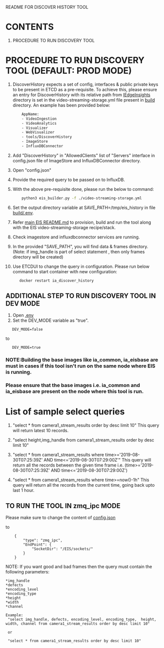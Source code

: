 README FOR DISCOVER HISTORY TOOL

# CONTENTS #

1. PROCEDURE TO RUN DISCOVERY TOOL

# PROCEDURE TO RUN DISCOVERY TOOL (DEFAULT: PROD MODE) #

 1. DiscoverHistory expects a set of config, interfaces & public private keys to be present in ETCD as a pre-requisite.
    To achieve this, please ensure an entry for DiscoverHistory with its relative path from [IEdgeInsights](../../) directory is set in the video-streaming-storage.yml file present in [build](../../build) directory. An example has been provided below:
    ```sh
        AppName:
        - VideoIngestion
        - VideoAnalytics
        - Visualizer
        - WebVisualizer
        - tools/DiscoverHistory
        - ImageStore
        - InfluxDBConnector
    ```
 2. Add "DiscoverHistory" in "AllowedClients" list of "Servers" interface in config.json file of ImageStore and InfluxDBConnector directory.

 3. Open "config.json"
 4. Provide the required query to be passed on to InfluxDB.
 5. With the above pre-requisite done, please run the below to command:
    ```sh
        python3 eis_builder.py -f ./video-streaming-storage.yml
    ```
 6. Set the output directory variable at SAVE_PATH=/tmp/eis_history in file [build/.env](../../build/.env).
 7. Refer [main EIS README.md](../../README.md) to provision, build and run the tool along with the EIS video-streaming-storage recipe/stack.
 8. Check imagestore and influxdbconnector services are running.
 9. In the provided "SAVE_PATH", you will find data & frames directory.
    (Note: if img_handle is part of select statement , then only frames
    directory will be created)
 10. Use ETCDUI to change the query in configuration. Please run below command to start container with new configuration:
     ```sh
        docker restart ia_discover_history
     ```
 ## ADDITIONAL STEP TO RUN DISCOVERY TOOL IN DEV MODE
 1. Open [.env](../../build/.env)
 2. Set the DEV_MODE variable as "true".
 ```
    DEV_MODE=false
 ```
to
 ```
    DEV_MODE=true
 ```

### NOTE:Building the base images like ia_common, ia_eisbase are must in cases if this tool isn't run on the same node where EIS is running.
### Please ensure that the base images i.e. ia_common and ia_eisbase are present on the node where this tool is run.

# List of sample select queries #

1. "select * from camera1_stream_results order by desc limit 10"
   This query will return latest 10 records.

2. "select height,img_handle from camera1_stream_results order by desc limit 10"

3. "select * from camera1_stream_results where time>='2019-08-30T07:25:39Z' AND time<='2019-08-30T07:29:00Z'"
    This query will return all the records between the given time frame i.e. (time>='2019-08-30T07:25:39Z' AND time<='2019-08-30T07:29:00Z')

4. "select * from camera1_stream_results where time>=now()-1h"
    This query will return all the records from the current time, going back upto last 1 hour.

## TO RUN THE TOOL IN zmq_ipc MODE
Please make sure to change the content of [config.json](DiscoverHistory/config/eis_config.json) 

to
```
    {
        "type": "zmq_ipc",
        "EndPoint": {
            "SocketDir": "/EIS/sockets/"
        }
    }
```


NOTE: If you want good and bad frames then the query must contain the following parameters:
	
	*img_handle
	*defects
	*encoding_level
	*encoding_type
	*height
	*width
	*channel

    Example: 
     "select img_handle, defects, encoding_level, encoding_type,  height, width, channel from camera1_stream_results order by desc limit 10"

     or

     "select * from camera1_stream_results order by desc limit 10"



